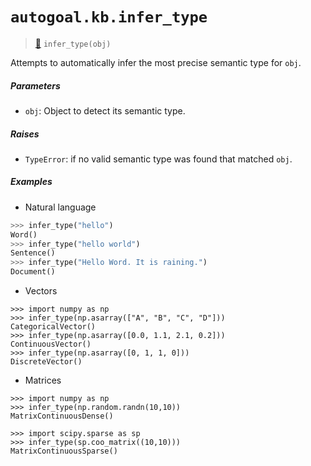 # `autogoal.kb.infer_type`

> [📝](https://github.com/autogoal/autogoal/blob/master/autogoal/kb/_data.py#L240)
> `infer_type(obj)`

Attempts to automatically infer the most precise semantic type for `obj`.

##### Parameters

* `obj`: Object to detect its semantic type.

##### Raises

* `TypeError`: if no valid semantic type was found that matched `obj`.

##### Examples

* Natural language

```python
>>> infer_type("hello")
Word()
>>> infer_type("hello world")
Sentence()
>>> infer_type("Hello Word. It is raining.")
Document()

```

* Vectors

```
>>> import numpy as np
>>> infer_type(np.asarray(["A", "B", "C", "D"]))
CategoricalVector()
>>> infer_type(np.asarray([0.0, 1.1, 2.1, 0.2]))
ContinuousVector()
>>> infer_type(np.asarray([0, 1, 1, 0]))
DiscreteVector()

```

* Matrices

```
>>> import numpy as np
>>> infer_type(np.random.randn(10,10))
MatrixContinuousDense()

>>> import scipy.sparse as sp
>>> infer_type(sp.coo_matrix((10,10)))
MatrixContinuousSparse()

```
